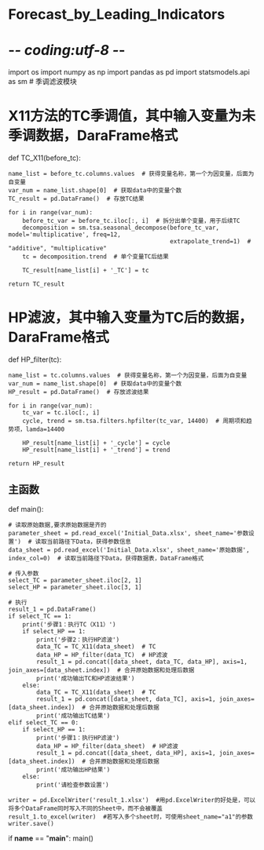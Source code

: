 # Forecast_by_Leading_Indicators

# -*- coding:utf-8 -*-
import os
import numpy as np
import pandas as pd
import statsmodels.api as sm  # 季调滤波模块

# X11方法的TC季调值，其中输入变量为未季调数据，DaraFrame格式
def TC_X11(before_tc):

    name_list = before_tc.columns.values  # 获得变量名称，第一个为因变量，后面为自变量
    var_num = name_list.shape[0]  # 获取data中的变量个数
    TC_result = pd.DataFrame()  # 存放TC结果

    for i in range(var_num):
        before_tc_var = before_tc.iloc[:, i]  # 拆分出单个变量，用于后续TC
        decomposition = sm.tsa.seasonal_decompose(before_tc_var, model='multiplicative', freq=12,
                                                  extrapolate_trend=1)  # "additive", "multiplicative"
        tc = decomposition.trend  # 单个变量TC后结果

        TC_result[name_list[i] + '_TC'] = tc

    return TC_result

# HP滤波，其中输入变量为TC后的数据，DaraFrame格式
def HP_filter(tc):

    name_list = tc.columns.values  # 获得变量名称，第一个为因变量，后面为自变量
    var_num = name_list.shape[0]  # 获取data中的变量个数
    HP_result = pd.DataFrame()  # 存放滤波结果

    for i in range(var_num):
        tc_var = tc.iloc[:, i]
        cycle, trend = sm.tsa.filters.hpfilter(tc_var, 14400)  # 周期项和趋势项，lamda=14400

        HP_result[name_list[i] + '_cycle'] = cycle
        HP_result[name_list[i] + '_trend'] = trend

    return HP_result

## 主函数
def main():

    # 读取原始数据,要求原始数据是齐的
    parameter_sheet = pd.read_excel('Initial_Data.xlsx', sheet_name='参数设置')  # 读取当前路径下Data，获得参数信息
    data_sheet = pd.read_excel('Initial_Data.xlsx', sheet_name='原始数据', index_col=0)  # 读取当前路径下Data，获得数据表，DataFrame格式

    # 传入参数
    select_TC = parameter_sheet.iloc[2, 1]
    select_HP = parameter_sheet.iloc[3, 1]

    # 执行
    result_1 = pd.DataFrame()
    if select_TC == 1:
        print('步骤1：执行TC（X11）')
        if select_HP == 1:
            print('步骤2：执行HP滤波')
            data_TC = TC_X11(data_sheet)  # TC
            data_HP = HP_filter(data_TC)  # HP滤波
            result_1 = pd.concat([data_sheet, data_TC, data_HP], axis=1, join_axes=[data_sheet.index])  # 合并原始数据和处理后数据
            print('成功输出TC和HP滤波结果')
        else:
            data_TC = TC_X11(data_sheet)  # TC
            result_1 = pd.concat([data_sheet, data_TC], axis=1, join_axes=[data_sheet.index])  # 合并原始数据和处理后数据
            print('成功输出TC结果')
    elif select_TC == 0:
        if select_HP == 1:
            print('步骤1：执行HP滤波')
            data_HP = HP_filter(data_sheet)  # HP滤波
            result_1 = pd.concat([data_sheet, data_HP], axis=1, join_axes=[data_sheet.index])  # 合并原始数据和处理后数据
            print('成功输出HP结果')
        else:
            print('请检查参数设置')

    writer = pd.ExcelWriter('result_1.xlsx')  #用pd.ExcelWriter的好处是，可以将多个DataFrame同时写入不同的Sheet中，而不会被覆盖
    result_1.to_excel(writer)  #若写入多个sheet时，可使用sheet_name="a1"的参数
    writer.save()

if __name__ == "__main__":
    main()
